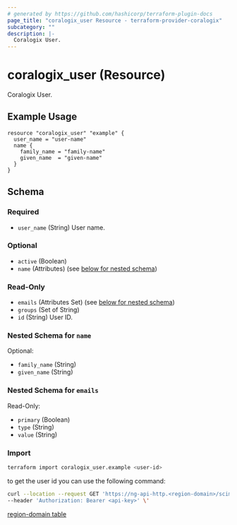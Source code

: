 ```yaml
---
# generated by https://github.com/hashicorp/terraform-plugin-docs
page_title: "coralogix_user Resource - terraform-provider-coralogix"
subcategory: ""
description: |-
  Coralogix User.
---
```


# coralogix_user (Resource)

Coralogix User.

## Example Usage

```hcl
resource "coralogix_user" "example" {
  user_name = "user-name"
  name {
    family_name = "family-name"
    given_name  = "given-name"
  }
}
```

<!-- schema generated by tfplugindocs -->
## Schema

### Required

- `user_name` (String) User name.

### Optional

- `active` (Boolean)
- `name` (Attributes) (see [below for nested schema](#nestedatt--name))

### Read-Only

- `emails` (Attributes Set) (see [below for nested schema](#nestedatt--emails))
- `groups` (Set of String)
- `id` (String) User ID.

<a id="nestedatt--name"></a>
### Nested Schema for `name`

Optional:

- `family_name` (String)
- `given_name` (String)


<a id="nestedatt--emails"></a>
### Nested Schema for `emails`

Read-Only:

- `primary` (Boolean)
- `type` (String)
- `value` (String)

### Import

```sh
terraform import coralogix_user.example <user-id>
```

to get the user id you can use the following command:
```sh
curl --location --request GET 'https://ng-api-http.<region-domain>/scim/Users' \
--header 'Authorization: Bearer <api-key>' \'  
```
[region-domain table](../index.md#region-domain-table)


